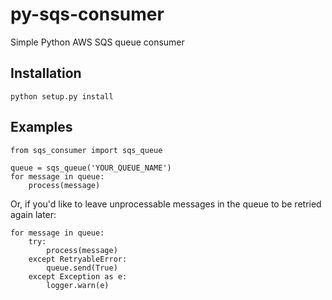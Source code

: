 # py-sqs-consumer

Simple Python AWS SQS queue consumer

## Installation

`python setup.py install`

## Examples

    from sqs_consumer import sqs_queue

    queue = sqs_queue('YOUR_QUEUE_NAME')
    for message in queue:
        process(message)

Or, if you'd like to leave unprocessable messages in the queue to be retried again later:

    for message in queue:
        try:
            process(message)
        except RetryableError:
            queue.send(True)
        except Exception as e:
            logger.warn(e)
